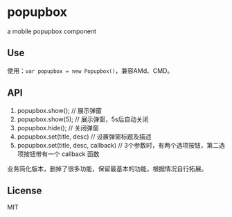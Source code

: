 # popupbox
a mobile popupbox component

## Use
使用：`var popupbox = new Popupbox()`，兼容AMd、CMD。

## API
 1) popupbox.show(); // 展示弹窗
 2) popupbox.show(5); // 展示弹窗，5s后自动关闭
 3) popupbox.hide(); // 关闭弹窗
 4) popupbox.set(title, desc) // 设置弹窗标题及描述
 5) popupbox.set(title, desc, callback) // 3个参数时，有两个选项按钮，第二选项按钮带有一个 callback 函数

业务简化版本，删掉了很多功能，保留最基本的功能，根据情况自行拓展。

## License
MIT
